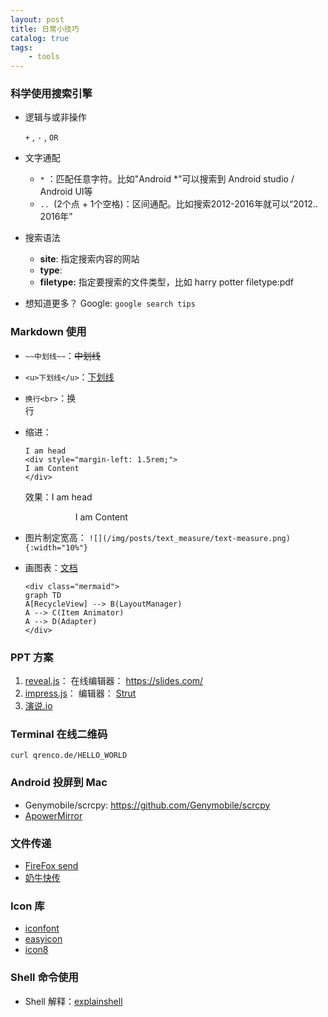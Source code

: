 ```yaml
---
layout: post
title: 日常小技巧
catalog: true
tags:
    - tools
---
```


### 科学使用搜索引擎

* 逻辑与或非操作

  `+` , `-` , `OR`

* 文字通配

  * `*` ：匹配任意字符。比如"Android *"可以搜索到 Android studio / Android UI等
  * `.. `(2个点 + 1个空格)：区间通配。比如搜索2012-2016年就可以“2012.. 2016年”

* 搜索语法

  * **site**: 指定搜索内容的网站
  * **type**:
  * **filetype:** 指定要搜索的文件类型，比如 harry potter filetype:pdf

* 想知道更多？ Google:  `google search tips`

### Markdown 使用

* `~~中划线~~`：~~中划线~~

* `<u>下划线</u>`：<u>下划线</u>

* `换行<br>`：换<br>行

* 缩进：

  ```
  I am head
  <div style="margin-left: 1.5rem;">
  I am Content
  </div>
  ```

   效果：I am head
  <div style="margin-left: 5rem;">
  I am Content
  </div>
  
* 图片制定宽高： `![](/img/posts/text_measure/text-measure.png){:width="10%"}`

* 画图表：[文档](https://mermaidjs.github.io/usage.html)
	```
    <div class="mermaid">
    graph TD
    A[RecycleView] --> B(LayoutManager)
    A --> C(Item Animator)
    A --> D(Adapter)
    </div>
  ```

### PPT 方案

1.  [reveal.js](https://github.com/hakimel/reveal.js)： 在线编辑器： https://slides.com/ 
2. [impress.js](https://github.com/impress/impress.js)： 编辑器： [Strut](http://strut.io/)
3. [演说.io](https://yanshuo.io/)

### Terminal 在线二维码

```shell
curl qrenco.de/HELLO_WORLD
```

### Android 投屏到 Mac

* Genymobile/scrcpy: https://github.com/Genymobile/scrcpy
* [ApowerMirror](https://www.apowersoft.com/phone-mirror)

### 文件传递

* [FireFox send](https://send.firefox.com/)
* [奶牛快传](https://cowtransfer.com/)

### Icon 库

* [iconfont](https://www.iconfont.cn)
* [easyicon](http://easyicon.net/)
* [icon8](https://icons8.com/)

### Shell 命令使用

* Shell 解释：[explainshell](https://explainshell.com/)